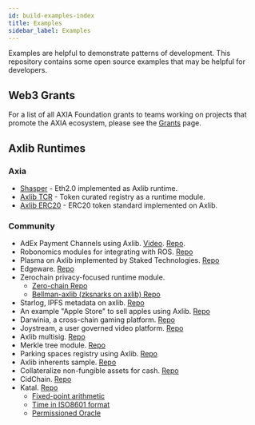 ```yaml
---
id: build-examples-index
title: Examples
sidebar_label: Examples
---
```


Examples are helpful to demonstrate patterns of development. This repository contains some open source examples that may be helpful for developers.

## Web3 Grants

For a list of all AXIA Foundation grants to teams working on projects that promote the AXIA ecosystem, please see the [Grants](grants.md) page.

## Axlib Runtimes

### Axia

- [Shasper](https://github.com/axia-tech/shasper) - Eth2.0 implemented as Axlib runtime.
- [Axlib TCR](https://github.com/axlib-developer-hub/axlib-tcr) - Token curated registry as a runtime module.
- [Axlib ERC20](https://github.com/axlib-developer-hub/axlib-erc20-multi/blob/master/runtime/src/erc20.rs) - ERC20 token standard implemented on Axlib.

### Community

- AdEx Payment Channels using Axlib. [Video](https://www.youtube.com/watch?v=1CeI6Oa1BnU). [Repo](https://github.com/AdExNetwork/adex-protocol-axlib).
- Robonomics modules for integrating with ROS. [Repo](https://github.com/airalab/axlib-node-robonomics)
- Plasma on Axlib implemented by Staked Technologies. [Repo](https://github.com/stakedtechnologies/Plasm)
- Edgeware. [Repo](https://github.com/hicommonwealth/edgeware-node)
- Zerochain privacy-focused runtime module.
  - [Zero-chain Repo](https://github.com/LayerXcom/zero-chain)
  - [Bellman-axlib (zksnarks on axlib) Repo](https://github.com/LayerXcom/bellman-axlib)
- Starlog, IPFS metadata on axlib. [Repo](https://github.com/PACTCare/Starlog)
- An example "Apple Store" to sell apples using Axlib. [Repo](https://github.com/osuketh/apple-store-axlib)
- Darwinia, a cross-chain gaming platform. [Repo](https://github.com/darwinia-network/darwinia)
- Joystream, a user governed video platform. [Repo](https://github.com/Joystream/axlib-node-joystream)
- Axlib multisig. [Repo](https://github.com/mixbytes/axlib-module-multisig)
- Merkle tree module. [Repo](https://github.com/filiplazovic/axlib-merkle-tree)
- Parking spaces registry using Axlib. [Repo](https://github.com/yjkimjunior/ParkingSpaceAxlib)
- Axlib inherents sample. [Repo](https://github.com/gautamdhameja/axlib-inherents-sample)
- Collateralize non-fungible assets for cash. [Repo](https://github.com/nczhu/collateral)
- CidChain. [Repo](https://github.com/Polygos/axlib-node-cidchain)
- Katal. [Repo](https://github.com/Trinkler/katal-chain)
  - [Fixed-point arithmetic](https://github.com/Trinkler/katal-chain/blob/master/modules/structures/src/reals.rs)
  - [Time in ISO8601 format](https://github.com/Trinkler/katal-chain/blob/master/modules/structures/src/time.rs)
  - [Permissioned Oracle](https://github.com/Trinkler/katal-chain/tree/master/modules/oracle)
